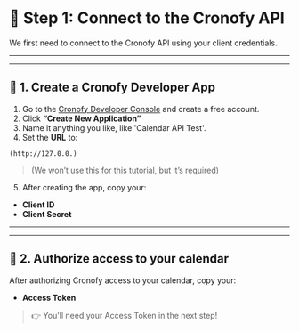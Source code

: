 # 🔐 Step 1: Connect to the Cronofy API

We first need to connect to the Cronofy API using your client credentials.

---
---

## 🧠 1. Create a Cronofy Developer App

1. Go to the [Cronofy Developer Console](https://app.cronofy.com/sign_up/developer) and create a free account.  
2. Click **“Create New Application”**  
3. Name it anything you like, like 'Calendar API Test'.  
4. Set the **URL** to:

```
(http://127.0.0.)
```

> (We won’t use this for this tutorial, but it’s required)

5. After creating the app, copy your:
- **Client ID**
- **Client Secret**


---
---


## 🔑 2. Authorize access to your calendar

After authorizing Cronofy access to your calendar, copy your:
- **Access Token**
  
> 👉 You'll need your Access Token in the next step!


